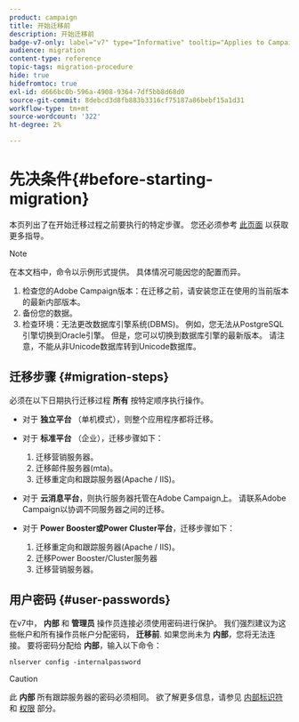 ```yaml
---
product: campaign
title: 开始迁移前
description: 开始迁移前
badge-v7-only: label="v7" type="Informative" tooltip="Applies to Campaign Classic v7 only"
audience: migration
content-type: reference
topic-tags: migration-procedure
hide: true
hidefromtoc: true
exl-id: d666bc0b-596a-4908-9364-7df5bb8d68d0
source-git-commit: 8debcd3d8fb883b3316cf75187a86bebf15a1d31
workflow-type: tm+mt
source-wordcount: '322'
ht-degree: 2%

---
```


# 先决条件{#before-starting-migration}



本页列出了在开始迁移过程之前要执行的特定步骤。 您还必须参考 [此页面](about-migration.md) 以获取更多指导。

>[!NOTE]
>
>在本文档中，命令以示例形式提供。 具体情况可能因您的配置而异。

1. 检查您的Adobe Campaign版本：在迁移之前，请安装您正在使用的当前版本的最新内部版本。
1. 备份您的数据。
1. 检查环境：无法更改数据库引擎系统(DBMS)。 例如，您无法从PostgreSQL引擎切换到Oracle引擎。 但是，您可以切换到数据库引擎的最新版本。 请注意，不能从非Unicode数据库转到Unicode数据库。

## 迁移步骤 {#migration-steps}

必须在以下日期执行迁移过程 **所有** 按特定顺序执行操作。

* 对于 **独立平台** （单机模式），则整个应用程序都将迁移。
* 对于 **标准平台** （企业），迁移步骤如下：

   1. 迁移营销服务器。
   1. 迁移邮件服务器(mta)。
   1. 迁移重定向和跟踪服务器(Apache / IIS)。

* 对于 **云消息平台**，则执行服务器托管在Adobe Campaign上。 请联系Adobe Campaign以协调不同服务器之间的迁移。
* 对于 **Power Booster或Power Cluster平台**，迁移步骤如下：

   1. 迁移重定向和跟踪服务器(Apache / IIS)。
   1. 迁移Power Booster/Cluster服务器
   1. 迁移营销服务器。

## 用户密码 {#user-passwords}

在v7中， **内部** 和 **管理员** 操作员连接必须使用密码进行保护。 我们强烈建议为这些帐户和所有操作员帐户分配密码， **迁移前**. 如果您尚未为 **内部**，您将无法连接。 要将密码分配给 **内部**，输入以下命令：

```
nlserver config -internalpassword
```

>[!CAUTION]
>
>此 **内部** 所有跟踪服务器的密码必须相同。 欲了解更多信息，请参见 [内部标识符](../../installation/using/configuring-campaign-server.md#internal-identifier) 和 [权限](../../platform/using/access-management.md) 部分。
